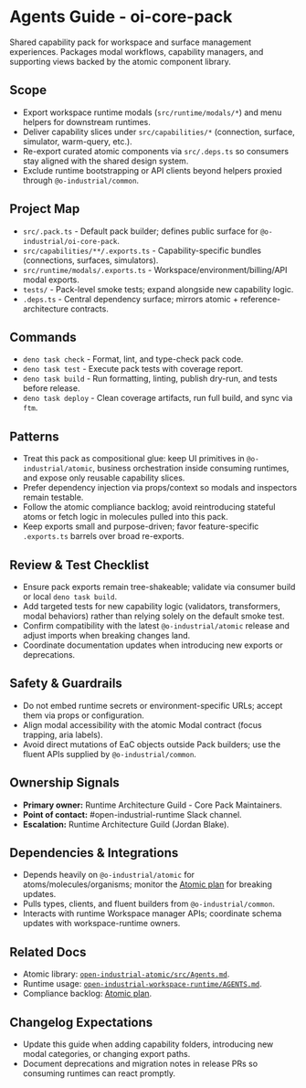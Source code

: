 # Agents Guide - oi-core-pack

Shared capability pack for workspace and surface management experiences. Packages modal workflows, capability managers, and supporting views backed by the atomic component library.

## Scope
- Export workspace runtime modals (`src/runtime/modals/*`) and menu helpers for downstream runtimes.
- Deliver capability slices under `src/capabilities/*` (connection, surface, simulator, warm-query, etc.).
- Re-export curated atomic components via `src/.deps.ts` so consumers stay aligned with the shared design system.
- Exclude runtime bootstrapping or API clients beyond helpers proxied through `@o-industrial/common`.

## Project Map
- `src/.pack.ts` - Default pack builder; defines public surface for `@o-industrial/oi-core-pack`.
- `src/capabilities/**/.exports.ts` - Capability-specific bundles (connections, surfaces, simulators).
- `src/runtime/modals/.exports.ts` - Workspace/environment/billing/API modal exports.
- `tests/` - Pack-level smoke tests; expand alongside new capability logic.
- `.deps.ts` - Central dependency surface; mirrors atomic + reference-architecture contracts.

## Commands
- `deno task check` - Format, lint, and type-check pack code.
- `deno task test` - Execute pack tests with coverage report.
- `deno task build` - Run formatting, linting, publish dry-run, and tests before release.
- `deno task deploy` - Clean coverage artifacts, run full build, and sync via `ftm`.

## Patterns
- Treat this pack as compositional glue: keep UI primitives in `@o-industrial/atomic`, business orchestration inside consuming runtimes, and expose only reusable capability slices.
- Prefer dependency injection via props/context so modals and inspectors remain testable.
- Follow the atomic compliance backlog; avoid reintroducing stateful atoms or fetch logic in molecules pulled into this pack.
- Keep exports small and purpose-driven; favor feature-specific `.exports.ts` barrels over broad re-exports.

## Review & Test Checklist
- Ensure pack exports remain tree-shakeable; validate via consumer build or local `deno task build`.
- Add targeted tests for new capability logic (validators, transformers, modal behaviors) rather than relying solely on the default smoke test.
- Confirm compatibility with the latest `@o-industrial/atomic` release and adjust imports when breaking changes land.
- Coordinate documentation updates when introducing new exports or deprecations.

## Safety & Guardrails
- Do not embed runtime secrets or environment-specific URLs; accept them via props or configuration.
- Align modal accessibility with the atomic Modal contract (focus trapping, aria labels).
- Avoid direct mutations of EaC objects outside Pack builders; use the fluent APIs supplied by `@o-industrial/common`.

## Ownership Signals
- **Primary owner:** Runtime Architecture Guild - Core Pack Maintainers.
- **Point of contact:** #open-industrial-runtime Slack channel.
- **Escalation:** Runtime Architecture Guild (Jordan Blake).

## Dependencies & Integrations
- Depends heavily on `@o-industrial/atomic` for atoms/molecules/organisms; monitor the [Atomic plan](../Atomic.plan.md) for breaking updates.
- Pulls types, clients, and fluent builders from `@o-industrial/common`.
- Interacts with runtime Workspace manager APIs; coordinate schema updates with workspace-runtime owners.

## Related Docs
- Atomic library: [`open-industrial-atomic/src/Agents.md`](../open-industrial-atomic/src/Agents.md).
- Runtime usage: [`open-industrial-workspace-runtime/AGENTS.md`](../open-industrial-workspace-runtime/AGENTS.md).
- Compliance backlog: [Atomic plan](../Atomic.plan.md).

## Changelog Expectations
- Update this guide when adding capability folders, introducing new modal categories, or changing export paths.
- Document deprecations and migration notes in release PRs so consuming runtimes can react promptly.
